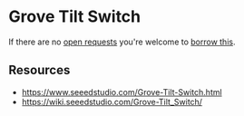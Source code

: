 # Grove Tilt Switch
If there are no [open requests](../../../../issues?q=is%3Aissue+is%3Aopen+%22Grove+Tilt+Switch%22+in%3Atitle) you're welcome to [borrow this](../../../../issues/new?title=Borrow+request+for+Grove+Tilt+Switch&body=1+piece+of+%5Bthis%5D%28..%2Fblob%2Fmain%2F.%2FHardware%2FSensors%2FGrove_Tilt_Switch.md%29+for+~2+weeks.).

## Resources
- https://www.seeedstudio.com/Grove-Tilt-Switch.html
- https://wiki.seeedstudio.com/Grove-Tilt_Switch/
